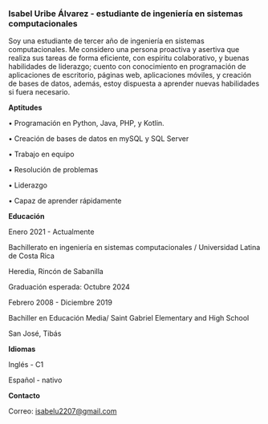 ### Isabel Uribe Álvarez - estudiante de ingeniería en sistemas computacionales

Soy una estudiante de tercer año de ingeniería en sistemas computacionales. Me considero una persona proactiva y asertiva que realiza sus tareas de forma eficiente, con espíritu colaborativo, y buenas habilidades de liderazgo; cuento con conocimiento en programación de aplicaciones de escritorio, páginas web, aplicaciones móviles, y creación de bases de datos, además, estoy dispuesta a aprender nuevas habilidades si fuera necesario.

**Aptitudes**

• Programación en Python, Java, PHP, y Kotlin.

• Creación de bases de datos en mySQL y SQL Server

• Trabajo en equipo

• Resolución de problemas

• Liderazgo

• Capaz de aprender rápidamente

**Educación**

<p>Enero 2021 - Actualmente </p>
<p>Bachillerato en ingeniería en sistemas computacionales / Universidad Latina de Costa Rica 
<p>Heredia, Rincón de Sabanilla</p>
<p>Graduación esperada: Octubre 2024</p>

<p>Febrero 2008 - Diciembre 2019</p>
<p>Bachiller en Educación Media/ Saint Gabriel Elementary and High School</p>
<p>San José, Tibás</p>

**Idiomas**

Inglés - C1

Español - nativo

**Contacto**

Correo: isabelu2207@gmail.com
